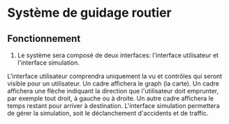 # Système de guidage routier

## Fonctionnement

1. Le système sera composé de deux interfaces: l'interface utilisateur et l'interface simulation.
  
  L'interface utilisateur comprendra uniquement la vu et contrôles qui seront visible pour un utilisateur. Un cadre affichera le graph (la carte). Un cadre affichera une flèche indiquant la direction que l'utilisateur doit emprunter, par exemple tout droit, à gauche ou à droite. Un autre cadre affichera le temps restant pour arriver à destination. L'interface simulation permettera de gérer la simulation, soit le déclanchement d'accidents et de traffic.
  
  

